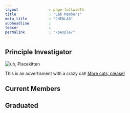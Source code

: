 ```yaml
---
layout              : page-fullwidth
title               : "Lab Members"
meta_title          : "CHENLAB"
subheadline         : 
teaser              : 
permalink           : "/people/"
---
```


## Principle Investigator

<div class="border-dotted radius b30">
	<img src="http://placekitten.com/271/270" alt="uh, Placekitten">
	<p class="text-left">
		This is an advertisment with a crazy cat! <a href="http://placekitten.com/">More cats, please!</a>
	</p>
</div>

## Current Members

## Graduated

